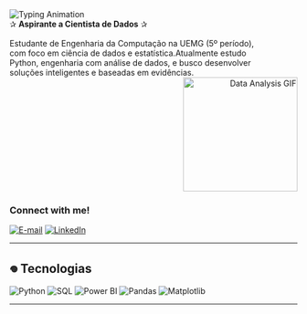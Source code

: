 <div align="left">
  <img src="https://readme-typing-svg.herokuapp.com?font=Fira+Code&size=26&color=c51a1a&width=450&lines=Olá,+eu+sou+a+Ana+Coelho!" alt="Typing Animation">
</div>

<div align="left">
  ✰ <strong>Aspirante a Cientista de Dados</strong> ✰<br>
  <br>
  Estudante de Engenharia da Computação na UEMG (5º período), <br>
  com foco em ciência de dados e estatística.Atualmente estudo <br>
  Python, engenharia com análise de dados, e busco desenvolver <br>
  soluções inteligentes e baseadas em evidências.
</div>
<div align="right">
  <img src="https://media3.giphy.com/media/v1.Y2lkPTc5MGI3NjExNHJ0bzh3Nmx5MGw1NDE1MmpiZXc4czJubDRobXI4ZTlycG0zOHJuNiZlcD12MV9pbnRlcm5hbF9naWZfYnlfaWQmY3Q9Zw/9lwr4z6CSzlxC/giphy.gif" width="200" alt="Data Analysis GIF">
</div>
<h3 align="left">Connect with me!</h3>
 
 [![E-mail](https://img.shields.io/badge/-Email-000?style=for-the-badge&logo=microsoft-outlook&logoColor=FF00F6&color:FFF)](mailto:cttanacoelho@gmail.com)
 [![LinkedIn](https://img.shields.io/badge/-LinkedIn-000?style=for-the-badge&logo=linkedin&logoColor=FF00F6&color:FFF)](https://www.linkedin.com/in/cttanacoelho/)

---

## 𖦹 Tecnologias

![Python](https://img.shields.io/badge/Python-3776AB?style=for-the-badge&logo=python&logoColor=white)
![SQL](https://img.shields.io/badge/SQL-4479A1?style=for-the-badge&logo=postgresql&logoColor=white)
![Power BI](https://img.shields.io/badge/Power_BI-F2C811?style=for-the-badge&logo=powerbi&logoColor=black)
![Pandas](https://img.shields.io/badge/Pandas-150458?style=for-the-badge&logo=pandas&logoColor=white)
![Matplotlib](https://img.shields.io/badge/Matplotlib-11557C?style=for-the-badge)

---




